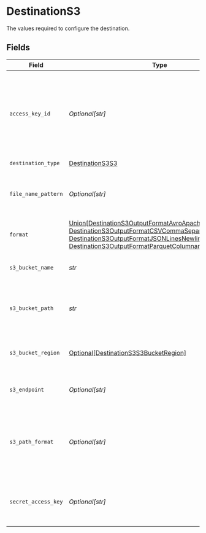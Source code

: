 # DestinationS3

The values required to configure the destination.


## Fields

| Field                                                                                                                                                                                                                                                           | Type                                                                                                                                                                                                                                                            | Required                                                                                                                                                                                                                                                        | Description                                                                                                                                                                                                                                                     | Example                                                                                                                                                                                                                                                         |
| --------------------------------------------------------------------------------------------------------------------------------------------------------------------------------------------------------------------------------------------------------------- | --------------------------------------------------------------------------------------------------------------------------------------------------------------------------------------------------------------------------------------------------------------- | --------------------------------------------------------------------------------------------------------------------------------------------------------------------------------------------------------------------------------------------------------------- | --------------------------------------------------------------------------------------------------------------------------------------------------------------------------------------------------------------------------------------------------------------- | --------------------------------------------------------------------------------------------------------------------------------------------------------------------------------------------------------------------------------------------------------------- |
| `access_key_id`                                                                                                                                                                                                                                                 | *Optional[str]*                                                                                                                                                                                                                                                 | :heavy_minus_sign:                                                                                                                                                                                                                                              | The access key ID to access the S3 bucket. Airbyte requires Read and Write permissions to the given bucket. Read more <a href="https://docs.aws.amazon.com/general/latest/gr/aws-sec-cred-types.html#access-keys-and-secret-access-keys">here</a>.              | A012345678910EXAMPLE                                                                                                                                                                                                                                            |
| `destination_type`                                                                                                                                                                                                                                              | [DestinationS3S3](../../models/shared/destinations3s3.md)                                                                                                                                                                                                       | :heavy_check_mark:                                                                                                                                                                                                                                              | N/A                                                                                                                                                                                                                                                             |                                                                                                                                                                                                                                                                 |
| `file_name_pattern`                                                                                                                                                                                                                                             | *Optional[str]*                                                                                                                                                                                                                                                 | :heavy_minus_sign:                                                                                                                                                                                                                                              | The pattern allows you to set the file-name format for the S3 staging file(s)                                                                                                                                                                                   | {date}                                                                                                                                                                                                                                                          |
| `format`                                                                                                                                                                                                                                                        | [Union[DestinationS3OutputFormatAvroApacheAvro, DestinationS3OutputFormatCSVCommaSeparatedValues, DestinationS3OutputFormatJSONLinesNewlineDelimitedJSON, DestinationS3OutputFormatParquetColumnarStorage]](../../models/shared/destinations3outputformat.md)   | :heavy_check_mark:                                                                                                                                                                                                                                              | Format of the data output. See <a href="https://docs.airbyte.com/integrations/destinations/s3/#supported-output-schema">here</a> for more details                                                                                                               |                                                                                                                                                                                                                                                                 |
| `s3_bucket_name`                                                                                                                                                                                                                                                | *str*                                                                                                                                                                                                                                                           | :heavy_check_mark:                                                                                                                                                                                                                                              | The name of the S3 bucket. Read more <a href="https://docs.aws.amazon.com/AmazonS3/latest/userguide/create-bucket-overview.html">here</a>.                                                                                                                      | airbyte_sync                                                                                                                                                                                                                                                    |
| `s3_bucket_path`                                                                                                                                                                                                                                                | *str*                                                                                                                                                                                                                                                           | :heavy_check_mark:                                                                                                                                                                                                                                              | Directory under the S3 bucket where data will be written. Read more <a href="https://docs.airbyte.com/integrations/destinations/s3#:~:text=to%20format%20the-,bucket%20path,-%3A">here</a>                                                                      | data_sync/test                                                                                                                                                                                                                                                  |
| `s3_bucket_region`                                                                                                                                                                                                                                              | [Optional[DestinationS3S3BucketRegion]](../../models/shared/destinations3s3bucketregion.md)                                                                                                                                                                     | :heavy_minus_sign:                                                                                                                                                                                                                                              | The region of the S3 bucket. See <a href="https://docs.aws.amazon.com/AWSEC2/latest/UserGuide/using-regions-availability-zones.html#concepts-available-regions">here</a> for all region codes.                                                                  |                                                                                                                                                                                                                                                                 |
| `s3_endpoint`                                                                                                                                                                                                                                                   | *Optional[str]*                                                                                                                                                                                                                                                 | :heavy_minus_sign:                                                                                                                                                                                                                                              | Your S3 endpoint url. Read more <a href="https://docs.aws.amazon.com/general/latest/gr/s3.html#:~:text=Service%20endpoints-,Amazon%20S3%20endpoints,-When%20you%20use">here</a>                                                                                 | http://localhost:9000                                                                                                                                                                                                                                           |
| `s3_path_format`                                                                                                                                                                                                                                                | *Optional[str]*                                                                                                                                                                                                                                                 | :heavy_minus_sign:                                                                                                                                                                                                                                              | Format string on how data will be organized inside the S3 bucket directory. Read more <a href="https://docs.airbyte.com/integrations/destinations/s3#:~:text=The%20full%20path%20of%20the%20output%20data%20with%20the%20default%20S3%20path%20format">here</a> | ${NAMESPACE}/${STREAM_NAME}/${YEAR}_${MONTH}_${DAY}_${EPOCH}_                                                                                                                                                                                                   |
| `secret_access_key`                                                                                                                                                                                                                                             | *Optional[str]*                                                                                                                                                                                                                                                 | :heavy_minus_sign:                                                                                                                                                                                                                                              | The corresponding secret to the access key ID. Read more <a href="https://docs.aws.amazon.com/general/latest/gr/aws-sec-cred-types.html#access-keys-and-secret-access-keys">here</a>                                                                            | a012345678910ABCDEFGH/AbCdEfGhEXAMPLEKEY                                                                                                                                                                                                                        |